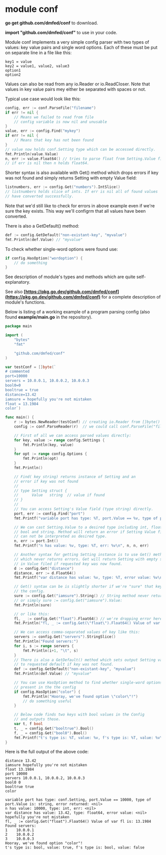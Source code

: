 # module conf

**go get github.com/dmfed/conf** to download.

**import "github.com/dmfed/conf"** to use in your code.

Module conf implements a very simple config parser with two types of
values: key value pairs and single word options. Each of these must be
put on separate line in a file like this:
```
key1 = value
key2 = value1, value2, value3
option1
option2
```
Values can also be read from any io.Reader or io.ReadCloser. Note that
values in key value pairs mey either be separated with spaces or not.

Typical use case would look like this:
```go
config, err := conf.ParseFile("filename")
if err != nil {
	// Means we failed to read from file
	// config variable is now nil and unusable
}
value, err := config.Find("mykey")
if err != nil {
	// Means that key has not been found
}
// value now holds conf.Setting type which can be accessed directly.
fmt.Println(value.Value)
n, err := value.Float64() // tries to parse float from Setting.Value field.
// if err is nil then n holds float64.
```
Shorter syntax is also available with Get() method which drops errors if 
key was not found and simply returns Setting with empty Value field:
```go
listnumbers, err := config.Get("numbers").IntSlice()
// listnumbers holds slice of ints. If err is nil all of found values
// have converted successfully.
```
Note that we'd still like to check for errors in above example even if
we're sure the key exists.  This way we'll configrm that all values have been converted.

There is also a GetDefault() method:
```go
def := config.GetDefault("non-existant-key", "myvalue")
fmt.Println(def.Value) // "myvalue"
```
To check whether single-word options were found use:
```go
if config.HasOption("wordoption") {
	// do something
}
```
See description of module's types and methods which are
quite self-explanatory.

See also **[https://pkg.go.dev/github.com/dmfed/conf](https://pkg.go.dev/github.com/dmfed/conf)** for a complete description of module's 
functions.

Below is listing of a working example of a program parsing config (also found **example/main.go** in the repository).
```go
package main

import (
	"bytes"
	"fmt"

	"github.com/dmfed/conf"
)

var testConf = []byte(`
# commented
port=10000
servers = 10.0.0.1, 10.0.0.2, 10.0.0.3
bool0=0
booltrue = true
distance=13.42
iamsure = hopefully you're not mistaken
float = 13.1984
color`)

func main() {
	r := bytes.NewReader(testConf) // creating io.Reader from []byte()
	config := conf.ParseReader(r)  // we could call conf.ParseFile("filename") here

	// First of all we can access parsed values directly:
	for key, value := range config.Settings {
		fmt.Println(key, value)
	}
	for opt := range config.Options {
		fmt.Println(opt)
	}
	fmt.Println()

	// Find( key string) returns instance of Setting and an
	// error if key was not found
	//
	// type Setting struct {
	// 		Value 	string	// value if found
	// }
	//
	// You can access Setting's Value field (type string) directly.
	port, err := config.Find("port")
	fmt.Printf("variable port has type: %T, port.Value == %v, type of port.Value is: %T, error returned: %v\n", port, port.Value, port.Value, err)

	// We can cast Setting.Value to a desired type including int, float64,
	// bool and string. Method will return an error if Setting Value field
	// can not be interpreted as desired type.
	n, err := port.Int()
	fmt.Printf("n has value: %v, type: %T, err: %v\n", n, n, err)

	// Another syntax for getting Setting instance is to use Get() method
	// which never returns errors. Get will return Setting with empty string
	// in Value filed if requested key was now found.
	d := config.Get("distance")
	distance, err := d.Float64()
	fmt.Printf("var distance has value: %v, type: %T, error value: %v\n", distance, distance, err)

	// Get() syntax can be is slightly shorter if we're "sure" that key exists in
	// the config.
	sure := config.Get("iamsure").String() // String method never returns errors
	// or simply sure := config.Get("iamsure").Value:
	fmt.Println(sure)

	// or like this:
	fl, _ := config.Get("float").Float64() // we're dropping error here. Bad if value fails to convert.
	fmt.Println("fl, _ := config.Get(\"float\").Float64() Value of var fl is:", fl)

	// We can access comma-separated values of key like this:
	servers := config.Get("servers").StringSlice()
	fmt.Println("Found servers:")
	for i, s := range servers {
		fmt.Println(i+1, "\t", s)
	}
	// There is also a GetDefault() method which sets output Setting value
	// to requested default if key was not found.
	def := config.GetDefault("non-existant-key", "myvalue")
	fmt.Println(def.Value) // "myvalue"

	// You can use HasOption method to find whether single-word options were
	// present in the the config
	if config.HasOption("color") {
		fmt.Println("Hooray, we've found option \"color\"!")
		// do something useful
	}

	// Below code finds two keys with bool values in the Config
	// and outputs those.
	var t, f bool
	t, _ = config.Get("booltrue").Bool()
	f, _ = config.Get("bool0").Bool()
	fmt.Printf("t's type is: %T, value: %v, f's type is: %T, value: %v\n\n", t, t, f, f)
}
```
Here is the full output of the above code:
```
distance 13.42
iamsure hopefully you're not mistaken
float 13.1984
port 10000
servers 10.0.0.1, 10.0.0.2, 10.0.0.3
bool0 0
booltrue true
color

variable port has type: conf.Setting, port.Value == 10000, type of port.Value is: string, error returned: <nil>
n has value: 10000, type: int, err: <nil>
var distance has value: 13.42, type: float64, error value: <nil>
hopefully you're not mistaken
fl, _ := config.Get("float").Float64() Value of var fl is: 13.1984
Found servers:
1 	 10.0.0.1
2 	 10.0.0.2
3 	 10.0.0.3
Hooray, we've found option "color"!
t's type is: bool, value: true, f's type is: bool, value: false

```
